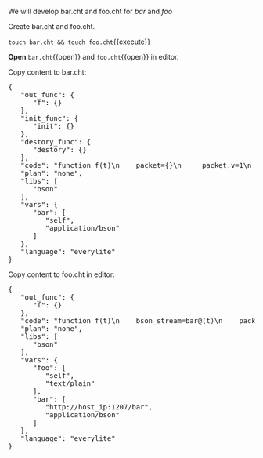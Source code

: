 <!--
 * @Descripttion: 
 * @Author: lzy
 * @Date: 2020-05-21 10:06:25
 * @LastEditors: lzy
 * @LastEditTime: 2020-05-21 17:25:47
--> 
We will develop bar.cht and foo.cht for *bar* and *foo*

Create bar.cht and foo.cht.


`touch bar.cht && touch foo.cht`{{execute}}

**Open** `bar.cht`{{open}} and `foo.cht`{{open}} in editor.

Copy content to bar.cht:

<pre class="file" data-filename="bar.cht" data-target="replace">
{
   "out_func": {
      "f": {}
   },
   "init_func": {
      "init": {}
   },
   "destory_func": {
      "destory": {}
   },
   "code": "function f(t)\n    packet={}\n     packet.v=1\n    bson_stream=bson.encode(packet)\n    bar@(t)=bson_stream\n    end\n    function init(t)\n    print(\"Hello~\")\n    end\n    function destory(t)\n    print(\"Bye~\")\n    end",
   "plan": "none",
   "libs": [
      "bson"
   ],
   "vars": {
      "bar": [
         "self",
         "application/bson"
      ]
   },
   "language": "everylite"
}
</pre>

Copy content to foo.cht in editor:

<pre class="file" data-filename="foo.cht" data-target="replace">
{
   "out_func": {
      "f": {}
   },
   "code": "function f(t)\n    bson_stream=bar@(t)\n    packet=bson.decode(bson_stream)\n    if(packet.v==1) then\n    foo@(t)=\"True\"\n    else\n    foo@(t)=\"False\"\n    end\n    end",
   "plan": "none",
   "libs": [
      "bson"
   ],
   "vars": {
      "foo": [
         "self",
         "text/plain"
      ],
      "bar": [
         "http://host_ip:1207/bar",
         "application/bson"
      ]
   },
   "language": "everylite"
}
</pre>